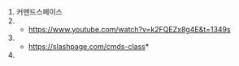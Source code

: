 1. 커맨드스페이스
2. * https://www.youtube.com/watch?v=k2FQEZx8g4E&t=1349s
3. * https://slashpage.com/cmds-class*
4. 